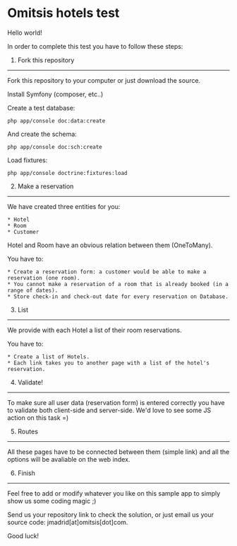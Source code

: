 Omitsis hotels test
===================

Hello world!

In order to complete this test you have to follow these steps:

1) Fork this repository
-----------------------

Fork this repository to your computer or just download the source.

Install Symfony (composer, etc..)

Create a test database:

    php app/console doc:data:create

And create the schema:

    php app/console doc:sch:create

Load fixtures:

    php app/console doctrine:fixtures:load


2) Make a reservation
---------------------

We have created three entities for you:

    * Hotel
    * Room
    * Customer

Hotel and Room have an obvious relation between them (OneToMany).

You have to:
    
    * Create a reservation form: a customer would be able to make a reservation (one room).
    * You cannot make a reservation of a room that is already booked (in a range of dates).
    * Store check-in and check-out date for every reservation on Database.

3) List
-------

We provide with each Hotel a list of their room reservations.

You have to:

    * Create a list of Hotels.
    * Each link takes you to another page with a list of the hotel's reservation.

4) Validate!
------------

To make sure all user data (reservation form) is entered correctly you have to validate both client-side and server-side.
We'd love to see some JS action on this task =)

5) Routes
---------

All these pages have to be connected between them (simple link) and all the options will be avaliable on the web index.


6) Finish
---------

Feel free to add or modify whatever you like on this sample app to simply show us some coding magic ;)

Send us your repository link to check the solution, or just email us your source code: jmadrid[at]omitsis[dot]com.

Good luck! 